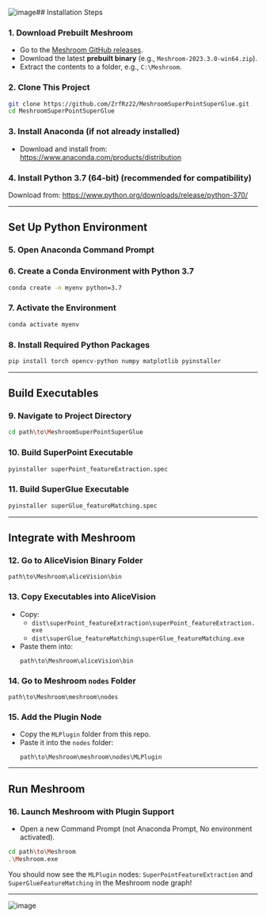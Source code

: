 ![image](https://github.com/user-attachments/assets/9d914cf0-d7a2-4a96-ae44-0c7e8707e9f4)## Installation Steps

### 1. Download Prebuilt Meshroom
- Go to the [Meshroom GitHub releases](https://github.com/alicevision/meshroom/releases).
- Download the latest **prebuilt binary** (e.g., `Meshroom-2023.3.0-win64.zip`).
- Extract the contents to a folder, e.g., `C:\Meshroom`.

### 2. Clone This Project
```bash
git clone https://github.com/ZrfRz22/MeshroomSuperPointSuperGlue.git
cd MeshroomSuperPointSuperGlue
```

### 3. Install Anaconda (if not already installed)
- Download and install from: https://www.anaconda.com/products/distribution

### 4. Install Python 3.7 (64-bit) (recommended for compatibility)

Download from:
https://www.python.org/downloads/release/python-370/

---

## Set Up Python Environment

### 5. Open Anaconda Command Prompt

### 6. Create a Conda Environment with Python 3.7
```bash
conda create -n myenv python=3.7
```

### 7. Activate the Environment
```bash
conda activate myenv
```

### 8. Install Required Python Packages
```bash
pip install torch opencv-python numpy matplotlib pyinstaller
```

---

## Build Executables

### 9. Navigate to Project Directory
```bash
cd path\to\MeshroomSuperPointSuperGlue
```

### 10. Build SuperPoint Executable
```bash
pyinstaller superPoint_featureExtraction.spec
```

### 11. Build SuperGlue Executable
```bash
pyinstaller superGlue_featureMatching.spec
```

---

## Integrate with Meshroom

### 12. Go to AliceVision Binary Folder
```
path\to\Meshroom\aliceVision\bin
```

### 13. Copy Executables into AliceVision
- Copy:
  - `dist\superPoint_featureExtraction\superPoint_featureExtraction.exe`
  - `dist\superGlue_featureMatching\superGlue_featureMatching.exe`
- Paste them into:
  ```
  path\to\Meshroom\aliceVision\bin
  ```

### 14. Go to Meshroom `nodes` Folder
```
path\to\Meshroom\meshroom\nodes
```

### 15. Add the Plugin Node
- Copy the `MLPlugin` folder from this repo.
- Paste it into the `nodes` folder:
  ```
  path\to\Meshroom\meshroom\nodes\MLPlugin
  ```


---


## Run Meshroom

### 16. Launch Meshroom with Plugin Support
- Open a new Command Prompt (not Anaconda Prompt, No environment activated).
```bash
cd path\to\Meshroom
.\Meshroom.exe
```

You should now see the `MLPlugin` nodes: `SuperPointFeatureExtraction` and `SuperGlueFeatureMatching` in the Meshroom node graph!

---

![image](https://github.com/user-attachments/assets/7c03e8eb-1ff7-4241-b09b-753061fd778e)

